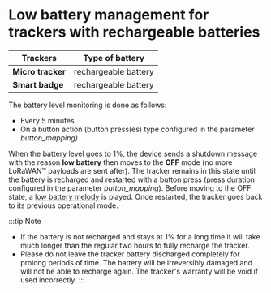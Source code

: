 # Low battery management for trackers with rechargeable batteries

|  Trackers    |  Type of battery  |
|------------------|-----------------------|
| **Micro tracker** |  rechargeable battery |
| **Smart badge**   |  rechargeable battery |

 The battery level monitoring is done as follows:

-   Every 5 minutes
-   On a button action (button press(es) type configured in the parameter *button_mapping)*

 When the battery level goes to 1%, the device sends a shutdown message
 with the reason **low battery** then moves to the **OFF** mode (no
 more LoRaWAN™ payloads are sent after).
 The tracker remains in this state until the battery is recharged and
 restarted with a button press (press duration configured in
 the parameter *button_mapping*).
 Before moving to the OFF state, a [low battery melody](../../../D-Reference/DocLibrary_R/AbeewayTrackers_R.html#reference-guides-and-tools) is played.
 Once restarted, the tracker goes back to its previous operational mode.

:::tip Note
- If the battery is not recharged and stays at 1% for a long time it will take much longer than the regular two hours to fully recharge the tracker.
- Please do not leave the tracker battery discharged completely for prolong periods of time. The battery will be irreversibly damaged and will not be able to recharge again. The tracker's warranty will be void if used incorrectly.
:::